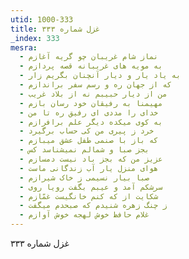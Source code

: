 ```yaml
---
utid: 1000-333
title: غزل شماره ۳۳۳
_index: 333
mesra:
  - نماز شام غریبان چو گریه آغازم
  - به مویه های غریبانه قصه پردازم
  - به یاد یار و دیار آنچنان بگریم زار
  - که از جهان ره و رسم سفر براندازم
  - من از دیار حبیبم نه از بلاد غریب
  - مهیمنا به رفیقان خود رسان بازم
  - خدای را مددی ای رفیق ره تا من
  - به کوی میکده دیگر علم برافرازم
  - خرد ز پیری من کی حساب برگیرد
  - که باز با صنمی طفل عشق میبازم
  - بجز صبا و شمالم نمیشناسد کس
  - عزیز من که بجز باد نیست دمسازم
  - هوای منزل یار آب زندگانی ماست
  - صبا بیار نسیمی ز خاک شیرازم
  - سرشکم آمد و عیبم بگفت رویا روی
  - شکایت از که کنم خانگیست غمّازم
  - ز چنگ زهره شنیدم که صبحدم میگفت
  - غلام حافظ خوش لهجه خوش آوازم
---
```

غزل شماره ۳۳۳
